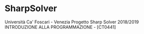 # SharpSolver
Università Ca' Foscari - Venezia
Progetto Sharp Solver 2018/2019
INTRODUZIONE ALLA PROGRAMMAZIONE - [CT0441]
